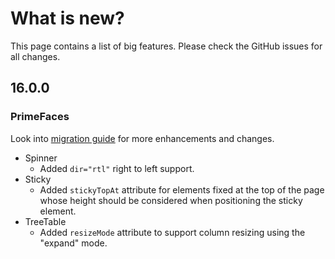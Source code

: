 # What is new?

This page contains a list of big features. Please check the GitHub issues for all changes.

## 16.0.0

### PrimeFaces

Look into [migration guide](https://primefaces.github.io/primefaces/16_0_0/#/../migrationguide/16_0_0) for more enhancements and changes.

* Spinner
    * Added `dir="rtl"` right to left support.
* Sticky
    * Added `stickyTopAt` attribute for elements fixed at the top of the page whose height should be considered when positioning the sticky element.
* TreeTable
  * Added `resizeMode` attribute to support column resizing using the "expand" mode.
